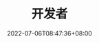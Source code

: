 ---
weight: 11
title: "开发者"
description: ""
date: 2022-07-06T08:47:36+08:00
lastmod: 2022-07-06T08:47:36+08:00
draft: false
ico: '<svg class="icon" aria-hidden="true"><use xlink:href="#icon-kaifashang"></use></svg>'
navigation: ["开发者服务","开发文档"]
hidePage: true
---